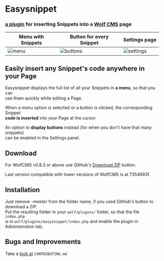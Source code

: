 # Easysnippet
### [a plugin](https://www.wolfcms.org/repository/202) for inserting Snippets into a [Wolf CMS](https://www.wolfcms.org) page

| Menu with Snippets | Button for every Snippet | Settings page |
| --- | --- | --- |
| ![menu](https://cloud.githubusercontent.com/assets/132863/17196247/eca53c02-546b-11e6-9f43-797820f36652.png) | ![buttons](https://cloud.githubusercontent.com/assets/132863/17196259/f94170a2-546b-11e6-8873-9dbdbac8fd7e.png) | ![settings](https://cloud.githubusercontent.com/assets/132863/17196246/eca39a46-546b-11e6-899b-5fe07fb0d31a.png) |


## Easily insert any Snippet's code anywhere in your Page

Easysnippet displays the full list of all your Snippets in **a menu**, so that you can  
use them quickly while editing a Page.

When a menu option is selected or a button is clicked, the corresponding Snippet  
**code is inserted** into your Page at the cursor.

An option to **display buttons** instead (for when you don't have that many snippets)  
can be enabled in the Settings panel.


## Download

For WolfCMS v0.8.3 or above use GitHub's [Download ZIP](https://github.com/svanlaere/easysnippet/archive/master.zip) button.

Last version compatible with lower versions of WolfCMS is at 7354993f.

## Installation

Just remove *-master* from the folder name, if you used GitHub's button to download a ZIP.  
Put the resulting folder in your `wolf/plugins/` folder, so that the file `index.php`  
is in `wolf/plugins/easysnippet/index.php` and enable the plugin in Administration tab.


## Bugs and Improvements

Take a [look at](https://github.com/svanlaere/easysnippet/blob/master/CONTRIBUTING.md) `CONTRIBUTING.md`

